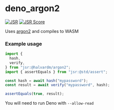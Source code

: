 # deno_argon2

[![JSR](https://jsr.io/badges/@halvardm/argon2)](https://jsr.io/@halvardm/argon2)
[![JSR Score](https://jsr.io/badges/@halvardm/argon2/score)](https://jsr.io/@halvardm/argon2)

Uses [argon2](https://docs.rs/argon2/latest/argon2/) and compiles to WASM

### Example usage

```ts
import {
  hash,
  verify,
} from "jsr:@halvardm/argon2";
import { assertEquals } from "jsr:@std/assert";

const hash = await hash("mypassword");
const result = await verify("mypassword", hash);

assertEquals(true, result);
```

You will need to run Deno with `--allow-read`
